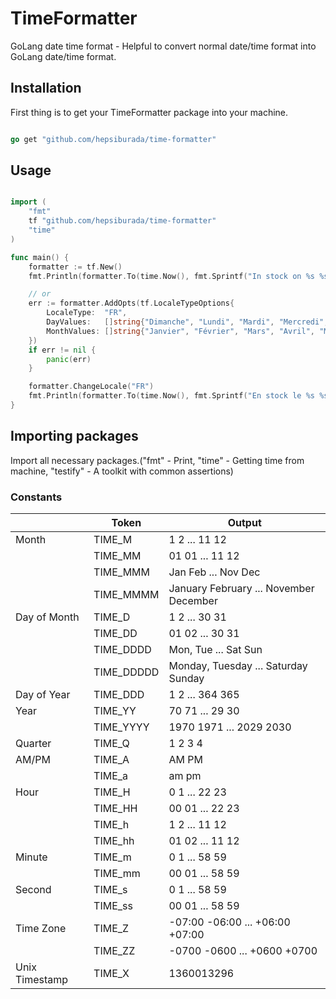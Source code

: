 # TimeFormatter

GoLang date time format - Helpful to convert normal date/time format into GoLang date/time format.

## Installation

First thing is to get your TimeFormatter package into your machine.

```go

go get "github.com/hepsiburada/time-formatter"

```

## Usage

```go

import (
	"fmt"
	tf "github.com/hepsiburada/time-formatter"
	"time"
)

func main() {
	formatter := tf.New()
	fmt.Println(formatter.To(time.Now(), fmt.Sprintf("In stock on %s %s!", tf.DD, tf.MMMM)))

	// or
	err := formatter.AddOpts(tf.LocaleTypeOptions{
		LocaleType:  "FR",
		DayValues:   []string{"Dimanche", "Lundi", "Mardi", "Mercredi", "Jeudi", "Vendredi", "Samedi"},
		MonthValues: []string{"Janvier", "Février", "Mars", "Avril", "Mai", "Juin", "Juillet", "Aout", "Septembre", "Octobre", "Novembre", "Décembre"},
	})
	if err != nil {
		panic(err)
	}

	formatter.ChangeLocale("FR")
	fmt.Println(formatter.To(time.Now(), fmt.Sprintf("En stock le %s %s!", tf.DD, tf.MMMM)))
}

```

## Importing packages

Import all necessary packages.("fmt" - Print, "time" - Getting time from machine, "testify" - A toolkit with common assertions) 

### Constants

|                | Token | Output                                 |
|----------------|-------|----------------------------------------|
| Month          | TIME_M     | 1 2 ... 11 12                          |
|                | TIME_MM    | 01 01 ... 11 12                        |
|                | TIME_MMM   | Jan Feb ... Nov Dec                    |
|                | TIME_MMMM  | January February ... November December |
| Day of Month   | TIME_D     | 1 2 ... 30 31                          |
|                | TIME_DD    | 01 02 ... 30 31                        |
|                | TIME_DDDD  | Mon, Tue ... Sat Sun                   |
|                | TIME_DDDDD | Monday, Tuesday ... Saturday Sunday    |
| Day of Year    | TIME_DDD   | 1 2 ... 364 365                        |
| Year           | TIME_YY    | 70 71 ... 29 30                        |
|                | TIME_YYYY  | 1970 1971 ... 2029 2030                |
| Quarter        | TIME_Q     | 1 2 3 4                                |
| AM/PM          | TIME_A     | AM PM                                  |
|                | TIME_a     | am pm                                  |
| Hour           | TIME_H     | 0 1 ... 22 23                          |
|                | TIME_HH    | 00 01 ... 22 23                        |
|                | TIME_h     | 1 2 ... 11 12                          |
|                | TIME_hh    | 01 02 ... 11 12                        |
| Minute         | TIME_m     | 0 1 ... 58 59                          |
|                | TIME_mm    | 00 01 ... 58 59                        |
| Second         | TIME_s     | 0 1 ... 58 59                          |
|                | TIME_ss    | 00 01 ... 58 59                        |
| Time Zone      | TIME_Z     | -07:00 -06:00 ... +06:00 +07:00        |
|                | TIME_ZZ    | -0700 -0600 ... +0600 +0700            |
| Unix Timestamp | TIME_X     | 1360013296                             |
